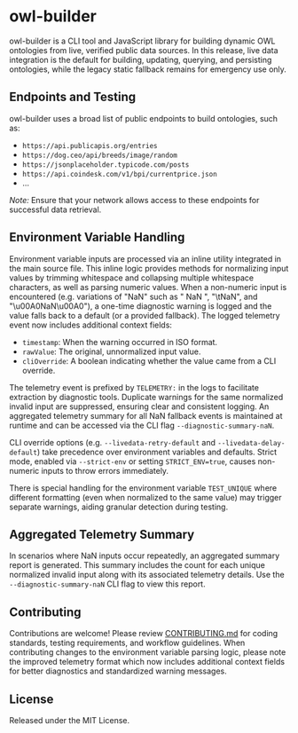 # owl-builder

owl-builder is a CLI tool and JavaScript library for building dynamic OWL ontologies from live, verified public data sources. In this release, live data integration is the default for building, updating, querying, and persisting ontologies, while the legacy static fallback remains for emergency use only.

## Endpoints and Testing

owl-builder uses a broad list of public endpoints to build ontologies, such as:

- `https://api.publicapis.org/entries`
- `https://dog.ceo/api/breeds/image/random`
- `https://jsonplaceholder.typicode.com/posts`
- `https://api.coindesk.com/v1/bpi/currentprice.json`
- ...

_Note:_ Ensure that your network allows access to these endpoints for successful data retrieval.

## Environment Variable Handling

Environment variable inputs are processed via an inline utility integrated in the main source file. This inline logic provides methods for normalizing input values by trimming whitespace and collapsing multiple whitespace characters, as well as parsing numeric values. When a non-numeric input is encountered (e.g. variations of "NaN" such as " NaN ", "\tNaN", and "\u00A0NaN\u00A0"), a one-time diagnostic warning is logged and the value falls back to a default (or a provided fallback). The logged telemetry event now includes additional context fields:

- `timestamp`: When the warning occurred in ISO format.
- `rawValue`: The original, unnormalized input value.
- `cliOverride`: A boolean indicating whether the value came from a CLI override.

The telemetry event is prefixed by `TELEMETRY:` in the logs to facilitate extraction by diagnostic tools. Duplicate warnings for the same normalized invalid input are suppressed, ensuring clear and consistent logging. An aggregated telemetry summary for all NaN fallback events is maintained at runtime and can be accessed via the CLI flag `--diagnostic-summary-naN`.

CLI override options (e.g. `--livedata-retry-default` and `--livedata-delay-default`) take precedence over environment variables and defaults. Strict mode, enabled via `--strict-env` or setting `STRICT_ENV=true`, causes non-numeric inputs to throw errors immediately.

There is special handling for the environment variable `TEST_UNIQUE` where different formatting (even when normalized to the same value) may trigger separate warnings, aiding granular detection during testing.

## Aggregated Telemetry Summary

In scenarios where NaN inputs occur repeatedly, an aggregated summary report is generated. This summary includes the count for each unique normalized invalid input along with its associated telemetry details. Use the `--diagnostic-summary-naN` CLI flag to view this report.

## Contributing

Contributions are welcome! Please review [CONTRIBUTING.md](CONTRIBUTING.md) for coding standards, testing requirements, and workflow guidelines. When contributing changes to the environment variable parsing logic, please note the improved telemetry format which now includes additional context fields for better diagnostics and standardized warning messages.

## License

Released under the MIT License.
